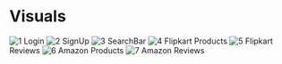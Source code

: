 # Visuals

![1](https://github.com/NeoMatrixafk/ReviewHUB/assets/125139752/47136dbc-0fe8-4ce5-b5d2-9b876688753d)
Login
![2](https://github.com/NeoMatrixafk/ReviewHUB/assets/125139752/4eeae394-9c66-42ca-9b7f-b11c4e37d702)
SignUp
![3](https://github.com/NeoMatrixafk/ReviewHUB/assets/125139752/2acdf5c1-0021-47a0-a83c-88cbb826d18e)
SearchBar
![4](https://github.com/NeoMatrixafk/ReviewHUB/assets/125139752/c5898bd2-b1a8-40bf-b38d-4f9ecb5d0bf2)
Flipkart Products
![5](https://github.com/NeoMatrixafk/ReviewHUB/assets/125139752/84fc7aa4-a29a-4d7f-a306-79acbd3fbd3b)
Flipkart Reviews
![6](https://github.com/NeoMatrixafk/ReviewHUB/assets/125139752/173bd05c-bd53-445f-a6f4-42064085ca09)
Amazon Products
![7](https://github.com/NeoMatrixafk/ReviewHUB/assets/125139752/16fa4051-ee3d-4273-94e0-fcca59060716)
Amazon Reviews






